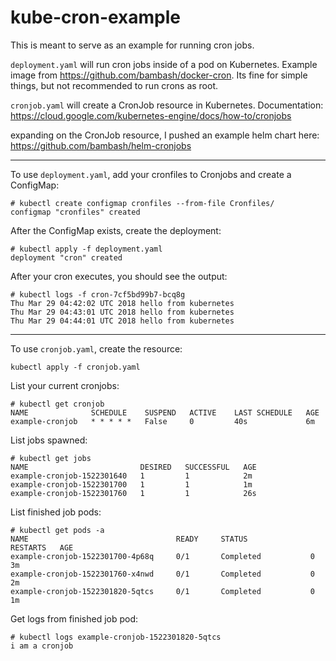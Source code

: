 # kube-cron-example
This is meant to serve as an example for running cron jobs. 

`deployment.yaml` will run cron jobs inside of a pod on Kubernetes. Example image from https://github.com/bambash/docker-cron. Its fine for simple things, but not recommended to run crons as root.

`cronjob.yaml` will create a CronJob resource in Kubernetes. Documentation: https://cloud.google.com/kubernetes-engine/docs/how-to/cronjobs

expanding on the CronJob resource, I pushed an example helm chart here: https://github.com/bambash/helm-cronjobs

---
To use `deployment.yaml`, add your cronfiles to Cronjobs and create a ConfigMap:
```
# kubectl create configmap cronfiles --from-file Cronfiles/
configmap "cronfiles" created
```
After the ConfigMap exists, create the deployment:
```
# kubectl apply -f deployment.yaml
deployment "cron" created   
```
After your cron executes, you should see the output:
```
# kubectl logs -f cron-7cf5bd99b7-bcq8g
Thu Mar 29 04:42:02 UTC 2018 hello from kubernetes
Thu Mar 29 04:43:01 UTC 2018 hello from kubernetes
Thu Mar 29 04:44:01 UTC 2018 hello from kubernetes
```
---
To use `cronjob.yaml`, create the resource:
```
kubectl apply -f cronjob.yaml
```
List your current cronjobs:
```
# kubectl get cronjob
NAME              SCHEDULE    SUSPEND   ACTIVE    LAST SCHEDULE   AGE
example-cronjob   * * * * *   False     0         40s             6m
```
List jobs spawned:
```
# kubectl get jobs
NAME                         DESIRED   SUCCESSFUL   AGE
example-cronjob-1522301640   1         1            2m
example-cronjob-1522301700   1         1            1m
example-cronjob-1522301760   1         1            26s
```
List finished job pods:
```
# kubectl get pods -a
NAME                                 READY     STATUS              RESTARTS   AGE
example-cronjob-1522301700-4p68q     0/1       Completed           0          3m
example-cronjob-1522301760-x4nwd     0/1       Completed           0          2m
example-cronjob-1522301820-5qtcs     0/1       Completed           0          1m
```
Get logs from finished job pod:
```
# kubectl logs example-cronjob-1522301820-5qtcs
i am a cronjob
```

